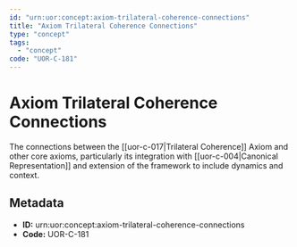 ```yaml
---
id: "urn:uor:concept:axiom-trilateral-coherence-connections"
title: "Axiom Trilateral Coherence Connections"
type: "concept"
tags:
  - "concept"
code: "UOR-C-181"
---
```


# Axiom Trilateral Coherence Connections

The connections between the [[uor-c-017|Trilateral Coherence]] Axiom and other core axioms, particularly its integration with [[uor-c-004|Canonical Representation]] and extension of the framework to include dynamics and context.

## Metadata

- **ID:** urn:uor:concept:axiom-trilateral-coherence-connections
- **Code:** UOR-C-181
